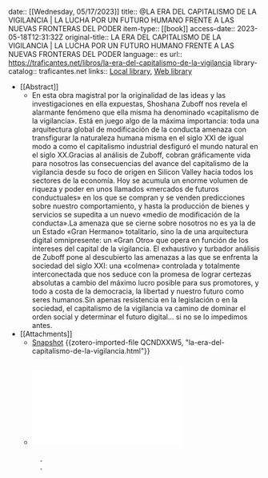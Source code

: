 date:: [[Wednesday, 05/17/2023]]
title:: @LA ERA DEL CAPITALISMO DE LA VIGILANCIA | LA LUCHA POR UN FUTURO HUMANO FRENTE A LAS NUEVAS FRONTERAS DEL PODER
item-type:: [[book]]
access-date:: 2023-05-18T12:31:32Z
original-title:: LA ERA DEL CAPITALISMO DE LA VIGILANCIA | LA LUCHA POR UN FUTURO HUMANO FRENTE A LAS NUEVAS FRONTERAS DEL PODER
language:: es
url:: https://traficantes.net/libros/la-era-del-capitalismo-de-la-vigilancia
library-catalog:: traficantes.net
links:: [Local library](zotero://select/groups/5065565/items/2SYL3Q8K), [Web library](https://www.zotero.org/groups/5065565/items/2SYL3Q8K)

- [[Abstract]]
	- En esta obra magistral por la originalidad de las ideas y las investigaciones en ella expuestas, Shoshana Zuboff nos revela el alarmante fenómeno que ella misma ha denominado «capitalismo de la vigilancia». Está en juego algo de la máxima importancia: toda una arquitectura global de modificación de la conducta amenaza con transfigurar la naturaleza humana misma en el siglo XXI de igual modo a como el capitalismo industrial desfiguró el mundo natural en el siglo XX.Gracias al análisis de Zuboff, cobran gráficamente vida para nosotros las consecuencias del avance del capitalismo de la vigilancia desde su foco de origen en Silicon Valley hacia todos los sectores de la economía. Hoy se acumula un enorme volumen de riqueza y poder en unos llamados «mercados de futuros conductuales» en los que se compran y se venden predicciones sobre nuestro comportamiento, y hasta la producción de bienes y servicios se supedita a un nuevo «medio de modificación de la conducta».La amenaza que se cierne sobre nosotros no es ya la de un Estado «Gran Hermano» totalitario, sino la de una arquitectura digital omnipresente: un «Gran Otro» que opera en función de los intereses del capital de la vigilancia. El exhaustivo y turbador análisis de Zuboff pone al descubierto las amenazas a las que se enfrenta la sociedad del siglo XXI: una «colmena» controlada y totalmente interconectada que nos seduce con la promesa de lograr certezas absolutas a cambio del máximo lucro posible para sus promotores, y todo a costa de la democracia, la libertad y nuestro futuro como seres humanos.Sin apenas resistencia en la legislación o en la sociedad, el capitalismo de la vigilancia va camino de dominar el orden social y determinar el futuro digital... si no se lo impedimos antes.
- [[Attachments]]
	- [Snapshot](https://traficantes.net/libros/la-era-del-capitalismo-de-la-vigilancia) {{zotero-imported-file QCNDXXW5, "la-era-del-capitalismo-de-la-vigilancia.html"}}
	- ![La_era_del_capitalismo_de_la_vigilancia-Shoshana_Zuboff.pdf](../assets/La_era_del_capitalismo_de_la_vigilancia-Shoshana_Zuboff_1684413599927_0.pdf)
		-
			-
			-